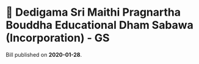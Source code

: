 # 📄  Dedigama Sri Maithi Pragnartha Bouddha Educational Dham Sabawa (Incorporation)   - GS

Bill published on **2020-01-28**.
